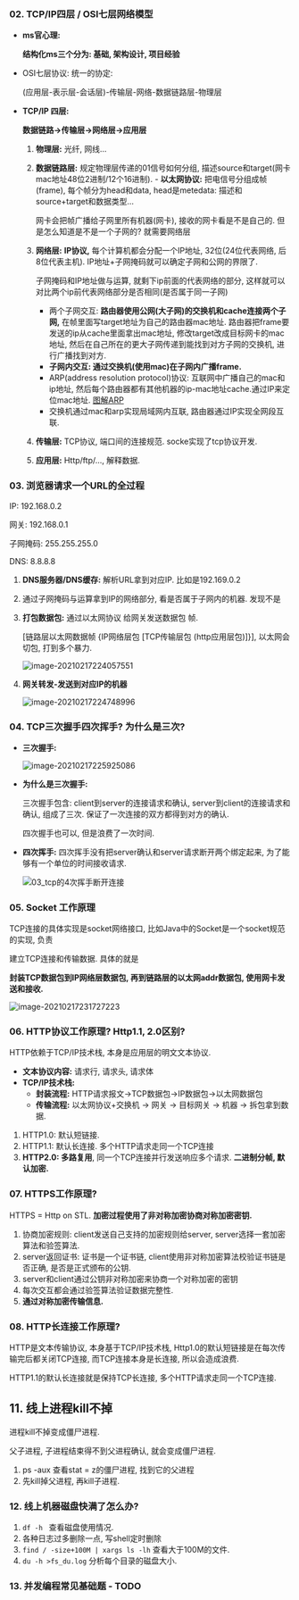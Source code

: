 ### 02. TCP/IP四层 / OSI七层网络模型

- **ms官心理:**

  **结构化ms三个分为: 基础, 架构设计, 项目经验**

- OSI七层协议: 统一的协定:

  (应用层-表示层-会话层)-传输层-网络-数据链路层-物理层

- **TCP/IP 四层:**

  **数据链路->传输层->网络层->应用层**

  1. **物理层:** 光纤, 网线...

  2. **数据链路层:** 规定物理层传递的01信号如何分组, 描述source和target(网卡mac地址48位2进制/12个16进制). - **以太网协议:** 把电信号分组成帧(frame), 每个帧分为head和data, head是metedata: 描述和source+target和数据类型...

     网卡会把帧广播给子网里所有机器(网卡), 接收的网卡看是不是自己的.  但是怎么知道是不是一个子网的? 就需要网络层

  3. **网络层:** **IP协议,** 每个计算机都会分配一个IP地址, 32位(24位代表网络, 后8位代表主机). IP地址+子网掩码就可以确定子网和公网的界限了.

     子网掩码和IP地址做与运算, 就剩下ip前面的代表网络的部分, 这样就可以对比两个ip前代表网络部分是否相同(是否属于同一子网)

     - 两个子网交互: **路由器使用公网(大子网)的交换机和cache连接两个子网,** 在帧里面写target地址为自己的路由器mac地址. 路由器把frame要发送的ip从cache里面拿出mac地址, 修改target改成目标网卡的mac地址, 然后在自己所在的更大子网传递到能找到对方子网的交换机, 进行广播找到对方. 
     - **子网内交互: 通过交换机(使用mac)在子网内广播frame.** 
     - ARP(address resolution protocol)协议: 互联网中广播自己的mac和ip地址, 然后每个路由器都有其他机器的ip-mac地址cache.通过IP来定位mac地址. [图解ARP](https://zhuanlan.zhihu.com/p/28771785)
     - 交换机通过mac和arp实现局域网内互联, 路由器通过IP实现全网段互联.

  4. **传输层:** TCP协议, 端口间的连接规范. socke实现了tcp协议开发.

  5. **应用层:** Http/ftp/..., 解释数据.





### 03. 浏览器请求一个URL的全过程

IP: 192.168.0.2

网关: 192.168.0.1

子网掩码: 255.255.255.0

DNS: 8.8.8.8

1. **DNS服务器/DNS缓存:** 解析URL拿到对应IP. 比如是192.169.0.2

2. 通过子网掩码与运算拿到IP的网络部分, 看是否属于子网内的机器. 发现不是

3. **打包数据包:** 通过以太网协议 给网关发送数据包 帧. 

   [链路层以太网数据帧 {IP网络层包 [TCP传输层包 (http应用层包)]}], 以太网会切包, 打到多个暴力.

   ![image-20210217224057551](%E7%AA%81%E5%87%BB2.assets/image-20210217224057551.png)

4. **网关转发-发送到对应IP的机器**

   ![image-20210217224748996](%E7%AA%81%E5%87%BB2.assets/image-20210217224748996.png)

### 04. TCP三次握手四次挥手? 为什么是三次?

- **三次握手:**

  ![image-20210217225925086](%E7%AA%81%E5%87%BB2.assets/image-20210217225925086.png)

- **为什么是三次握手:** 

  三次握手包含: client到server的连接请求和确认, server到client的连接请求和确认, 组成了三次. 保证了一次连接的双方都得到对方的确认. 

  四次握手也可以, 但是浪费了一次时间.

- **四次挥手:** 四次挥手没有把server确认和server请求断开两个绑定起来, 为了能够有一个单位的时间接收请求.

  ![03_tcp的4次挥手断开连接](%E7%AA%81%E5%87%BB2.assets/03_tcp%E7%9A%844%E6%AC%A1%E6%8C%A5%E6%89%8B%E6%96%AD%E5%BC%80%E8%BF%9E%E6%8E%A5.png)





### 05. Socket 工作原理

TCP连接的具体实现是socket网络接口, 比如Java中的Socket是一个socket规范的实现, 负责

建立TCP连接和传输数据. 具体的就是

**封装TCP数据包到IP网络层数据包, 再到链路层的以太网addr数据包, 使用网卡发送和接收.**

![image-20210217231727223](%E7%AA%81%E5%87%BB2.assets/image-20210217231727223.png)



### 06. HTTP协议工作原理? Http1.1, 2.0区别?

HTTP依赖于TCP/IP技术栈, 本身是应用层的明文文本协议. 

- **文本协议内容:** 请求行, 请求头, 请求体
- **TCP/IP技术栈:** 
  - **封装流程:** HTTP请求报文->TCP数据包->IP数据包->以太网数据包
  - **传输流程:** 以太网协议+交换机 -> 网关 -> 目标网关 -> 机器 -> 拆包拿到数据.

1. HTTP1.0: 默认短链接.
2. HTTP1.1: 默认长连接. 多个HTTP请求走同一个TCP连接
3. **HTTP2.0: 多路复用**, 同一个TCP连接并行发送响应多个请求. **二进制分帧, 默认加密.**



### 07. HTTPS工作原理?

HTTPS = Http on STL. **加密过程使用了非对称加密协商对称加密密钥.** 

1. 协商加密规则: client发送自己支持的加密规则给server, server选择一套加密算法和验签算法.
2. server返回证书: 证书是一个证书链, client使用非对称加密算法校验证书链是否正确, 是否是正式颁布的公钥.
3. server和client通过公钥非对称加密来协商一个对称加密的密钥
4. 每次交互都会通过验签算法验证数据完整性.
5. **通过对称加密传输信息.**



### 08. HTTP长连接工作原理?

HTTP是文本传输协议, 本身基于TCP/IP技术栈, Http1.0的默认短链接是在每次传输完后都关闭TCP连接, 而TCP连接本身是长连接, 所以会造成浪费.

HTTP1.1的默认长连接就是保持TCP长连接, 多个HTTP请求走同一个TCP连接. 











## 11. 线上进程kill不掉

进程kill不掉变成僵尸进程. 

父子进程, 子进程结束得不到父进程确认, 就会变成僵尸进程.

1. ps -aux 查看stat = z的僵尸进程, 找到它的父进程
2. 先kill掉父进程, 再kill子进程.



### 12. 线上机器磁盘快满了怎么办?

1. `df -h ` 查看磁盘使用情况.
2. 各种日志过多删除一点, 写shell定时删除
3. `find / -size+100M | xargs ls -lh` 查看大于100M的文件.
4. `du -h >fs_du.log` 分析每个目录的磁盘大小.



### 13. 并发编程常见基础题 - TODO



























